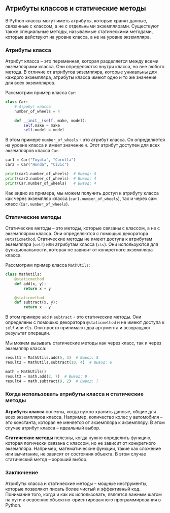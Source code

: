## Атрибуты классов и статические методы

В Python классы могут иметь атрибуты, которые хранят данные, связанные с классом, а не с отдельными экземплярами.  Существуют также специальные методы, называемые статическими методами, которые действуют на уровне класса, а не на уровне экземпляра.

### Атрибуты класса

Атрибут класса – это переменная, которая разделяется между всеми экземплярами класса.  Они определяются внутри класса, но вне любого метода.  В отличие от атрибутов экземпляра, которые уникальны для каждого экземпляра, атрибуты класса имеют одно и то же значение для всех экземпляров.

Рассмотрим пример класса `Car`:

```python
class Car:
    # Атрибут класса
    number_of_wheels = 4

    def __init__(self, make, model):
        self.make = make
        self.model = model
```

В этом примере `number_of_wheels` - это атрибут класса.  Он определяется на уровне класса и имеет значение `4`.  Этот атрибут доступен для всех экземпляров класса `Car`.

```python
car1 = Car("Toyota", "Corolla")
car2 = Car("Honda", "Civic")

print(car1.number_of_wheels)  # Вывод: 4
print(car2.number_of_wheels)  # Вывод: 4
print(Car.number_of_wheels)   # Вывод: 4
```

Как видно из примера, мы можем получить доступ к атрибуту класса как через экземпляр класса (`car1.number_of_wheels`), так и через сам класс (`Car.number_of_wheels`).

### Статические методы

Статические методы – это методы, которые связаны с классом, а не с экземпляром класса.  Они определяются с помощью декоратора `@staticmethod`.  Статические методы не имеют доступа к атрибутам экземпляра (`self`) или атрибутам класса (`cls`).  Они используются для функциональности, которая не зависит от конкретного экземпляра класса.

Рассмотрим пример класса `MathUtils`:

```python
class MathUtils:
    @staticmethod
    def add(x, y):
        return x + y

    @staticmethod
    def subtract(x, y):
        return x - y
```

В этом примере `add` и `subtract` - это статические методы.  Они определены с помощью декоратора `@staticmethod` и не имеют доступа к `self` или `cls`.  Они просто принимают два аргумента и возвращают результат операции.

Мы можем вызывать статические методы как через класс, так и через экземпляр класса:

```python
result1 = MathUtils.add(5, 3)  # Вывод: 8
result2 = MathUtils.subtract(10, 4)  # Вывод: 6

math = MathUtils()
result3 = math.add(2, 7)  # Вывод: 9
result4 = math.subtract(9, 2)  # Вывод: 7
```

### Когда использовать атрибуты класса и статические методы

**Атрибуты класса** полезны, когда нужно хранить данные, общие для всех экземпляров класса.  Например, количество колес у автомобиля – это константа, которая не меняется от экземпляра к экземпляру.  В этом случае атрибут класса – идеальный выбор.

**Статические методы** полезны, когда нужно определить функцию, которая логически связана с классом, но не зависит от конкретного экземпляра.  Например, математические функции, такие как сложение или вычитание, не зависят от состояния объекта.  В этом случае статический метод – хороший выбор.

### Заключение

Атрибуты класса и статические методы – мощные инструменты, которые позволяют писать более чистый и эффективный код.  Понимание того, когда и как их использовать, является важным шагом на пути к освоению объектно-ориентированного программирования в Python. 
